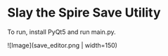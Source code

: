 # Slay the Spire Save Utility

To run, install PyQt5 and run main.py.

![Image](save_editor.png | width=150)
